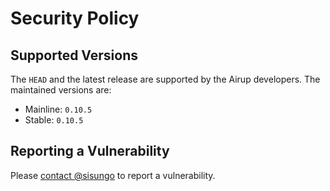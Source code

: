 # Security Policy

## Supported Versions
The `HEAD` and the latest release are supported by the Airup developers. The maintained versions are:
 - Mainline: `0.10.5`
 - Stable: `0.10.5`

## Reporting a Vulnerability
Please [contact @sisungo](mailto:sisungo@icloud.com) to report a vulnerability.

